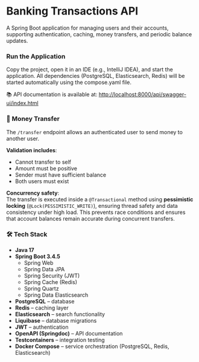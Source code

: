 # Banking Transactions API


A Spring Boot application for managing users and their accounts, supporting authentication,
caching, money transfers, and periodic balance updates.

### Run the Application

Copy the project, open it in an IDE (e.g., IntelliJ IDEA), and start the application.
All dependencies (PostgreSQL, Elasticsearch, Redis) will be started automatically using the compose.yaml file.

📚 API documentation is available at: [http://localhost:8000/api/swagger-ui/index.html](http://localhost:8000/api/swagger-ui/index.html)

### 💸 Money Transfer

The `/transfer` endpoint allows an authenticated user to send money to another user.

**Validation includes**:
- Cannot transfer to self
- Amount must be positive
- Sender must have sufficient balance
- Both users must exist

**Concurrency safety**:  
The transfer is executed inside a `@Transactional` method using **pessimistic locking** (`@Lock(PESSIMISTIC_WRITE)`), ensuring thread safety and data consistency under high load. This prevents race conditions and ensures that account balances remain accurate during concurrent transfers.

### 🛠️ Tech Stack

- **Java 17**
- **Spring Boot 3.4.5**
    - Spring Web
    - Spring Data JPA
    - Spring Security (JWT)
    - Spring Cache (Redis)
    - Spring Quartz
    - Spring Data Elasticsearch
- **PostgreSQL** – database
- **Redis** – caching layer
- **Elasticsearch** – search functionality
- **Liquibase** – database migrations
- **JWT** – authentication
- **OpenAPI (Springdoc)** – API documentation
- **Testcontainers** – integration testing
- **Docker Compose** – service orchestration (PostgreSQL, Redis, Elasticsearch)